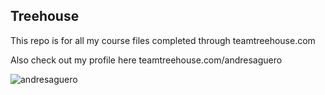 ## Treehouse

This repo is for all my course files completed through teamtreehouse.com

Also check out my profile here teamtreehouse.com/andresaguero

![andresaguero](https://cloud.githubusercontent.com/assets/13898127/18574277/7b7a50a8-7b80-11e6-868e-a547427772d0.jpeg)
